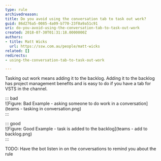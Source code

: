```yaml
---
type: rule
archivedreason: 
title: Do you avoid using the conversation tab to task out work?
guid: 86d276a5-0085-4a09-b770-23f0a9a51c91
uri: do-you-avoid-using-the-conversation-tab-to-task-out-work
created: 2018-07-30T01:31:18.0000000Z
authors:
- title: Matt Wicks
  url: https://ssw.com.au/people/matt-wicks
related: []
redirects:
- using-the-conversation-tab-to-task-out-work

---
```


Tasking out work means adding it to the backlog. Adding it to the backlog has project management benefits and is easy to do if you have a tab for VSTS in the channel.

<!--endintro-->

::: bad  
![Figure: Bad Example - asking someone to do work in a conversation](teams - tasking in conversation.png)  
:::  

::: good  
![Figure: Good Example - task is added to the backlog](teams - add to backlog.png)  
:::  



TODO: Have the bot listen in on the conversations to remind you about the rule
